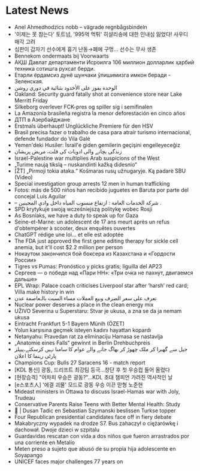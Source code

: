 # Latest News
-  Anel Ahmedhodzics nobb – vägrade regnbågsbindeln
-  '이제는 못 참는다' 토트넘, '995억 먹튀' 히샬리송에 대한 인내심 잃었다! 사우디 매각 고려
-  심판이 갑자기 선수에게 흉기 난동→폐에 구멍... 선수는 무사 생존
-  Bennekom ondermaats bij Voorwaarts
-  АҚШ Давлат департаменти Исроилга 106 миллион долларлик ҳарбий техника сотишга рухсат берди.
-  Етарли ёрдамсиз дунё шунчаки ўлишимизга имкон беради - Зеленская.
-  الوحدة يفوز على الأخدود بثنائية في دوري روشن
-  Oakland: Security guard fatally shot at convenience store near Lake Merritt Friday
-  Silkeborg overlever FCK-pres og spiller sig i semifinalen
-  La Amazonía brasileña registra la menor deforestación en cinco años
-  ДТП в Азербайджане
-  Erstmals überhaupt! Unglückliche Premiere für den HSV
-  Brasil precisa fazer o trabalho de casa para atrair turismo internacional, defende fundador do Vila Galé
-  Yemen'deki Husiler: İsrail'e giden gemilerin geçişini engelleyeceğiz
-  زندگی بچانے والی ادویات کی قلت، مریض پریشان
-  Israel-Palestine war multiplies Arab suspicions of the West
-  „Turime naują tikslą – nuskandinti kažką didesnio“
-  [ŽT] „Pirmoji tokia ataka.“ Košmaras rusų užnugaryje. Ką padarė SBU (Video)
-  Special investigation group arrests 12 men in human trafficking
-  Fotos: más de 500 niños han recibido juguetes en Baruta por parte del concejal Luis Aguilar
-  – شركة الخدمات العامة : ارتفاع منسوب المياه داخل وادي المجينين .
-  SPD krytykuje swoją wcześniejszą politykę wobec Rosji
-  As Bosniaks, we have a duty to speak up for Gaza
-  Seine-et-Marne: un adolescent de 17 ans meurt après un refus d'obtempérer à scooter, deux enquêtes ouvertes
-  ChatGPT rédige une loi... et elle est adoptée
-  The FDA just approved the first gene editing therapy for sickle cell anemia, but it'll cost $2.2 million per person
-  Нокаутом закончился бой боксера из Казахстана и «Гордости России»
-  Tigres vs Pumas: Pronóstico y picks gratis; liguilla del AP23
-  Сергеев — о победе над «Пари НН»: «Три очка не пахнут, двигаемся дальше»
-  EPL Wrap: Palace coach criticises Liverpool star after ‘harsh’ red card; Villa make history in win
-  تعرف على سعر الصرف وبيع العملات مساء السبت بالـعاصمة عدن
-  Nuclear power deserves a place in the clean energy mix
-  UŽIVO Severina u Superstaru: Stvar je ukusa, a zna se da ja nemam ukusa
-  Eintracht Frankfurt 5-1 Bayern Münih (ÖZET)
-  Yolun karşısına geçmek isteyen kadını hayattan kopardı
-  Netanyahu: Pravedan rat za eliminaciju Hamasa se nastavlja
-  „Anatomie eines Falls“ gewinnt in Berlin Drehbuchpreis
-  جیل سے گھبرا کر ملک چھوڑ کر بھاگ جانے والے عوام کا سامنا نہیں کرسکتے،پیپلز پارٹی رہنما کا اعلان
-  Champions Cup: Bulls 27 Saracens 16 - match report
-  [KDL 통신] 광동, 드리프트 최강팀 등극...창단 후 첫 우승컵 들어 올렸다
-  [현장습격] "어차피 우승은 광동?"...KDL 초대 챔피언 가려진 역사적인 날
-  [e스포츠人] '에결 괴물' 모드로 광동 우승 이끈 맏형 노준현
-  Mideast ministers in Ottawa to discuss Israel-Hamas war with Joly, Trudeau
-  Conservative Parents Raise Teens with Better Mental Health: Study
-  🎥 | Dusan Tadic en Sebastian Szymanski beslissen Turkse topper
-  Four Republican presidential candidates face off in fiery debate
-  Makabryczny wypadek na drodze S7. Bus zahaczył o ciężarówkę i dachował. Dwoje dzieci w szpitalu
-  Guardavidas rescatan con vida a dos niños que fueron arrastrados por una corriente en Metalío
-  Meten preso a sujeto que abusó de su propia hija adolescente en Soyapango
-  UNICEF faces major challenges 77 years on

